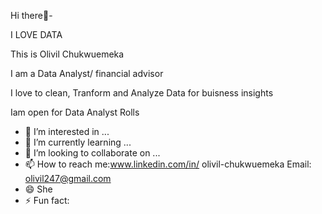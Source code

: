   Hi there👋-

 
 I LOVE DATA

This is Olivil Chukwuemeka

I am a Data Analyst/ financial advisor

I love to clean, Tranform and Analyze Data for buisness insights

Iam open for Data Analyst Rolls

   
- 👀 I’m interested in ...
- 🌱 I’m currently learning ...
- 💞️ I’m looking to collaborate on ...
- 📫 How to reach me:www.linkedin.com/in/
olivil-chukwuemeka
Email: olivil247@gmail.com
- 😄  She
- ⚡ Fun fact: 
<!---
olivilchukwuemeka/olivilchukwuemeka is a ✨ special ✨ repository because its `README.md` (this file) appears on your GitHub profile.
You can click the Preview link to take a look at your changes.
--->
